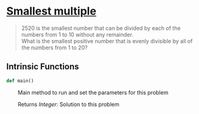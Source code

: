 <h1><a href="https://projecteuler.net/problem=5" class="title-custom-link">Smallest multiple</a></h1>

> 2520 is the smallest number that can be divided by each of the numbers from 1 to 10 without any remainder.  
> What is the smallest positive number that is evenly divisible by all of the numbers from 1 to 20?

<h2>Intrinsic Functions</h2>

```python
def main()
```

<div markdown="1" style="margin-left: 30px;">

Main method to run and set the parameters for this problem


</div>

<div markdown="1" style="margin-left: 30px;">

Returns *Integer*: Solution to this problem

</div>